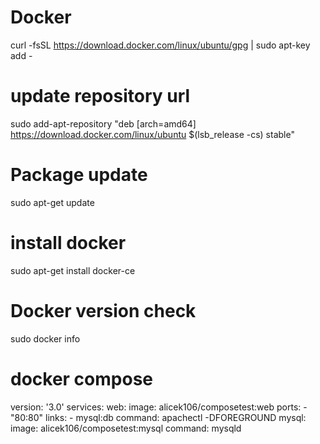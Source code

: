 # Docker 
curl -fsSL https://download.docker.com/linux/ubuntu/gpg | sudo apt-key add -

# update repository url 
sudo add-apt-repository "deb [arch=amd64] https://download.docker.com/linux/ubuntu $(lsb_release -cs) stable"

# Package update
sudo apt-get update

# install docker
sudo apt-get install docker-ce

# Docker version check
sudo docker info


# docker compose

version: '3.0'
services:
  web:
    image: alicek106/composetest:web
    ports:
      - "80:80"
    links:
      - mysql:db
    command: apachectl -DFOREGROUND
  mysql:
    image: alicek106/composetest:mysql
    command: mysqld
